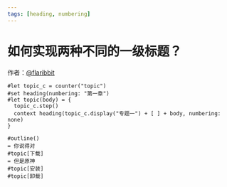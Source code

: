 ```yaml
---
tags: [heading, numbering]
---
```

# 如何实现两种不同的一级标题？

作者：[@flaribbit](https://github.com/flaribbit)

```typst
#let topic_c = counter("topic")
#set heading(numbering: "第一章")
#let topic(body) = {
  topic_c.step()
  context heading(topic_c.display("专题一") + [ ] + body, numbering: none)
}

#outline()
= 你说得对
#topic[下载]
= 但是原神
#topic[安装]
#topic[卸载]
```

